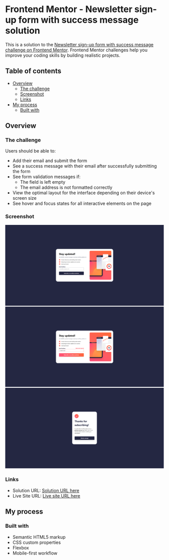 # Frontend Mentor - Newsletter sign-up form with success message solution

This is a solution to the [Newsletter sign-up form with success message challenge on Frontend Mentor](https://www.frontendmentor.io/challenges/newsletter-signup-form-with-success-message-3FC1AZbNrv). Frontend Mentor challenges help you improve your coding skills by building realistic projects.

## Table of contents

- [Overview](#overview)
  - [The challenge](#the-challenge)
  - [Screenshot](#screenshot)
  - [Links](#links)
- [My process](#my-process)
  - [Built with](#built-with)

## Overview

### The challenge

Users should be able to:

- Add their email and submit the form
- See a success message with their email after successfully submitting the form
- See form validation messages if:
  - The field is left empty
  - The email address is not formatted correctly
- View the optimal layout for the interface depending on their device's screen size
- See hover and focus states for all interactive elements on the page

### Screenshot

![](./assets/images/screenshot.png)
![](./assets/images/screenshot-active.png)
![](./assets/images/success.png)

### Links

- Solution URL: [Solution URL here](newsletter-sign-up-with-success-message-denislav.vercel.app)
- Live Site URL: [Live site URL here](https://github.com/denislavdev/newsletter-sign-up-with-success-message)

## My process

### Built with

- Semantic HTML5 markup
- CSS custom properties
- Flexbox
- Mobile-first workflow
